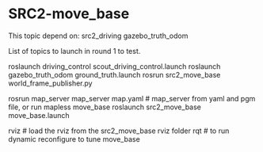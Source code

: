 # SRC2-move_base

This topic depend on: 
src2_driving
gazebo_truth_odom

List of topics to launch in round 1 to test.

roslaunch driving_control scout_driving_control.launch 
roslaunch gazebo_truth_odom ground_truth.launch 
rosrun src2_move_base world_frame_publisher.py 
	
rosrun map_server map_server map.yaml  # map_server from yaml and pgm file, or run mapless move_base
roslaunch src2_move_base move_base.launch 

rviz # load the rviz from the src2_move_base rviz folder
rqt # to run dynamic reconfigure to tune move_base

